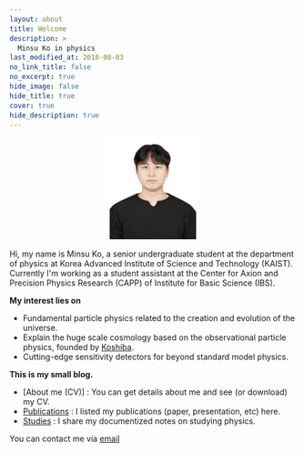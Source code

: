 ```yaml
---
layout: about
title: Welcome
description: >
  Minsu Ko in physics
last_modified_at: 2018-08-03
no_link_title: false 
no_excerpt: true
hide_image: false
hide_title: true
cover: true
hide_description: true
---
```


<p align="center">
  <img src="/assets/img/me_formal.jpg" style="width:30%; height:auto;"/>
</p>

Hi, my name is Minsu Ko, a senior undergraduate student at the department of physics at Korea Advanced Institute of Science
and Technology (KAIST). Currently I'm working as a student assistant at the Center for Axion and Precision Physics
Research (CAPP) of Institute for Basic Science (IBS).

**My interest lies on**
- Fundamental particle physics related to the creation and evolution of the universe.
- Explain the huge scale cosmology based on the observational particle physics, founded by [Koshiba].
- Cutting-edge sensitivity detectors for beyond standard model physics.

**This is my small blog.**
- [About me (CV)] : You can get details about me and see (or download) my CV.
- [Publications] : I listed my publications (paper, presentation, etc) here.
- [Studies] : I share my documentized notes on studying physics.

You can contact me via [email](komin0310@kaist.ac.kr)

[about me]: /about/
[publications]: /publications/
[Studies]: /studies/
[Koshiba]: https://en.wikipedia.org/wiki/Masatoshi_Koshiba
